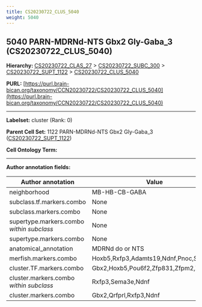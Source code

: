 ```yaml
---
title: CS20230722_CLUS_5040
weight: 5040
---
```

## 5040 PARN-MDRNd-NTS Gbx2 Gly-Gaba_3 (CS20230722_CLUS_5040)
<b>Hierarchy: </b>
[CS20230722_CLAS_27](../CS20230722_CLAS_27) >
[CS20230722_SUBC_300](../CS20230722_SUBC_300) >
[CS20230722_SUPT_1122](../CS20230722_SUPT_1122) >
[CS20230722_CLUS_5040](../CS20230722_CLUS_5040)

**PURL:** [https://purl.brain-bican.org/taxonomy/CCN20230722/CS20230722_CLUS_5040](https://purl.brain-bican.org/taxonomy/CCN20230722/CS20230722_CLUS_5040)

---


**Labelset:** cluster (Rank: 0)

**Parent Cell Set:** 1122 PARN-MDRNd-NTS Gbx2 Gly-Gaba_3 ([CS20230722_SUPT_1122](../CS20230722_SUPT_1122))



**Cell Ontology Term:** 

[MARKER GENES.]: #


---

[TRANSFERRED ANNOTATIONS.]: #


[AUTHOR ANNOTATION FIELDS.]: #


**Author annotation fields:**

| Author annotation | Value |
|-------------------|-------|
|neighborhood|MB-HB-CB-GABA|
|subclass.tf.markers.combo|None|
|subclass.markers.combo|None|
|supertype.markers.combo _within subclass_|None|
|supertype.markers.combo|None|
|anatomical_annotation|MDRNd do or NTS|
|merfish.markers.combo|Hoxb5,Rxfp3,Adamts19,Ndnf,Pnoc,Sema3e|
|cluster.TF.markers.combo|Gbx2,Hoxb5,Pou6f2,Zfp831,Zfpm2,Zic1|
|cluster.markers.combo _within subclass_|Rxfp3,Sema3e,Ndnf|
|cluster.markers.combo|Gbx2,Qrfprl,Rxfp3,Ndnf|
